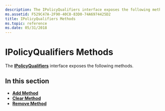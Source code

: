 ```yaml
---
description: The IPolicyQualifiers interface exposes the following methods.
ms.assetid: F529C47A-2F90-40C8-83D0-74A6974425D2
title: IPolicyQualifiers Methods
ms.topic: reference
ms.date: 05/31/2018
---
```


# IPolicyQualifiers Methods

The [**IPolicyQualifiers**](/windows/desktop/api/CertEnroll/nn-certenroll-ipolicyqualifiers) interface exposes the following methods.

## In this section

-   [**Add Method**](/windows/desktop/api/CertEnroll/nf-certenroll-ipolicyqualifiers-add)
-   [**Clear Method**](/windows/desktop/api/CertEnroll/nf-certenroll-ipolicyqualifiers-clear)
-   [**Remove Method**](/windows/desktop/api/CertEnroll/nf-certenroll-ipolicyqualifiers-remove)

 

 



